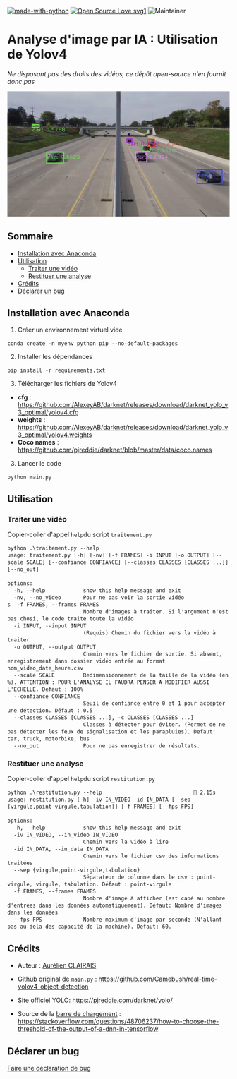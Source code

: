 [![made-with-python](https://img.shields.io/badge/Made%20with-Python-1f425f.svg)](https://www.python.org/)
[![Open Source Love svg1](https://badges.frapsoft.com/os/v1/open-source.svg?v=103)](https://github.com/ellerbrock/open-source-badges/)
![Maintainer](https://img.shields.io/badge/maintainer-aurelien.clairais-blue)

# Analyse d'image par IA : Utilisation de Yolov4

*Ne disposant pas des droits des vidéos, ce dépôt open-source n'en fournit donc pas*

![Gif exemple](imgs/exemple.gif)

## Sommaire

- [Installation avec Anaconda](#installation-avec-anaconda)
- [Utilisation](#utilisation)
    * [Traiter une vidéo](#traiter-une-vidéo)
    * [Restituer une analyse](#restituer-une-analyse)
- [Crédits](#crédits)
- [Déclarer un bug](#déclarer-un-bug)

## Installation avec Anaconda

1. Créer un environnement virtuel vide

```
conda create -n myenv python pip --no-default-packages
```

2. Installer les dépendances
```
pip install -r requirements.txt
```

3. Télécharger les fichiers de Yolov4

- **cfg** : https://github.com/AlexeyAB/darknet/releases/download/darknet_yolo_v3_optimal/yolov4.cfg
- **weights** : https://github.com/AlexeyAB/darknet/releases/download/darknet_yolo_v3_optimal/yolov4.weights
- **Coco names** : https://github.com/pjreddie/darknet/blob/master/data/coco.names

3. Lancer le code
```
python main.py
```

## Utilisation

### Traiter une vidéo

Copier-coller d'appel `help`du script `traitement.py`
```
python .\traitement.py --help 
usage: traitement.py [-h] [-nv] [-f FRAMES] -i INPUT [-o OUTPUT] [--scale SCALE] [--confiance CONFIANCE] [--classes CLASSES [CLASSES ...]] [--no_out]

options:
  -h, --help            show this help message and exit
  -nv, --no_video       Pour ne pas voir la sortie vidéo
s  -f FRAMES, --frames FRAMES
                        Nombre d'images à traiter. Si l'argument n'est pas chosi, le code traite toute la vidéo
  -i INPUT, --input INPUT
                        (Requis) Chemin du fichier vers la vidéo à traiter
  -o OUTPUT, --output OUTPUT
                        Chemin vers le fichier de sortie. Si absent, enregistrement dans dossier vidéo entrée au format nom_video_date_heure.csv
  --scale SCALE         Redimensionnement de la taille de la vidéo (en %). ATTENTION : POUR L'ANALYSE IL FAUDRA PENSER A MODIFIER AUSSI L'ECHELLE. Defaut : 100%   
  --confiance CONFIANCE
                        Seuil de confiance entre 0 et 1 pour accepter une détection. Défaut : 0.5
  --classes CLASSES [CLASSES ...], -c CLASSES [CLASSES ...]
                        Classes à détecter pour éviter. (Permet de ne pas détecter les feux de signalisation et les parapluies). Defaut: car, truck, motorbike, bus
  --no_out              Pour ne pas enregistrer de résultats.
```

### Restituer une analyse
Copier-coller d'appel `help`du script `restitution.py`
```
python .\restitution.py --help                              2.15s  
usage: restitution.py [-h] -iv IN_VIDEO -id IN_DATA [--sep {virgule,point-virgule,tabulation}] [-f FRAMES] [--fps FPS]

options:
  -h, --help            show this help message and exit
  -iv IN_VIDEO, --in_video IN_VIDEO
                        Chemin vers la vidéo à lire
  -id IN_DATA, --in_data IN_DATA
                        Chemin vers le fichier csv des informations traitées
  --sep {virgule,point-virgule,tabulation}
                        Séparateur de colonne dans le csv : point-virgule, virgule, tabulation. Défaut : point-virgule
  -f FRAMES, --frames FRAMES
                        Nombre d'image à afficher (est capé au nombre d'entrées dans les données automatiquement). Défaut: Nombre d'images dans les données
  --fps FPS             Nombre maximum d'image par seconde (N'allant pas au dela des capacité de la machine). Defaut: 60.
```

## Crédits 

- Auteur : [Aurélien CLAIRAIS](mailto:aureclai.dev@cerema.fr)

- Github original de `main.py` : https://github.com/Camebush/real-time-yolov4-object-detection

- Site officiel YOLO: https://pjreddie.com/darknet/yolo/

- Source de la [barre de chargement](utils/progress_bar.py) : https://stackoverflow.com/questions/48706237/how-to-choose-the-threshold-of-the-output-of-a-dnn-in-tensorflow

## Déclarer un bug

[Faire une déclaration de bug ](https://gitlab.cerema.fr/Aurelien.clairais/yolov4-detection/-/issues/new)
